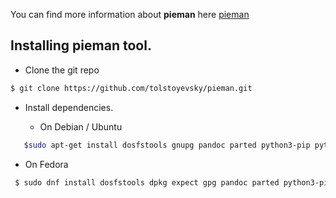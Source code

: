 

You can find more information about **pieman** here [pieman](https://github.com/tolstoyevsky/pieman)

## Installing  pieman tool.

  - Clone the git repo

```bash
$ git clone https://github.com/tolstoyevsky/pieman.git
```

 - Install dependencies.

   * On Debian / Ubuntu

```bash
   $sudo apt-get install dosfstools gnupg pandoc parted python3-pip python3-setuptools python3-yaml qemu-user-static rsync uuid-runtime wget whois
```


   * On Fedora

```bash
 $ sudo dnf install dosfstools dpkg expect gpg pandoc parted python3-pip python3-PyYAML python3-setuptools qemu-user-static rsync wget
```


